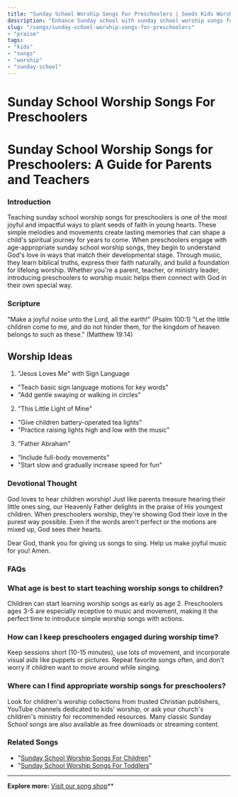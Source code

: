 ```yaml
---
title: "Sunday School Worship Songs For Preschoolers | Seeds Kids Worship"
description: "Enhance Sunday school with sunday school worship songs for preschoolers that teach faith through music. Educational worship resources for children."
slug: "/songs/sunday-school-worship-songs-for-preschoolers"
- "praise"
tags:
- "kids"
- "songs"
- "worship"
- "sunday-school"
---
```


# Sunday School Worship Songs For Preschoolers

# Sunday School Worship Songs for Preschoolers: A Guide for Parents and Teachers

### Introduction
Teaching sunday school worship songs for preschoolers is one of the most joyful and impactful ways to plant seeds of faith in young hearts. These simple melodies and movements create lasting memories that can shape a child's spiritual journey for years to come. When preschoolers engage with age-appropriate sunday school worship songs, they begin to understand God's love in ways that match their developmental stage. Through music, they learn biblical truths, express their faith naturally, and build a foundation for lifelong worship. Whether you're a parent, teacher, or ministry leader, introducing preschoolers to worship music helps them connect with God in their own special way.

### Scripture
"Make a joyful noise unto the Lord, all the earth!" (Psalm 100:1)
"Let the little children come to me, and do not hinder them, for the kingdom of heaven belongs to such as these." (Matthew 19:14)

## Worship Ideas
1. "Jesus Loves Me" with Sign Language
- "Teach basic sign language motions for key words"
- "Add gentle swaying or walking in circles"

2. "This Little Light of Mine"
- "Give children battery-operated tea lights"
- "Practice raising lights high and low with the music"

3. "Father Abraham"
- "Include full-body movements"
- "Start slow and gradually increase speed for fun"

### Devotional Thought
God loves to hear children worship! Just like parents treasure hearing their little ones sing, our Heavenly Father delights in the praise of His youngest children. When preschoolers worship, they're showing God their love in the purest way possible. Even if the words aren't perfect or the motions are mixed up, God sees their hearts.

Dear God, thank you for giving us songs to sing. Help us make joyful music for you! Amen.

### FAQs

### What age is best to start teaching worship songs to children?
Children can start learning worship songs as early as age 2. Preschoolers ages 3-5 are especially receptive to music and movement, making it the perfect time to introduce simple worship songs with actions.

### How can I keep preschoolers engaged during worship time?
Keep sessions short (10-15 minutes), use lots of movement, and incorporate visual aids like puppets or pictures. Repeat favorite songs often, and don't worry if children want to move around while singing.

### Where can I find appropriate worship songs for preschoolers?
Look for children's worship collections from trusted Christian publishers, YouTube channels dedicated to kids' worship, or ask your church's children's ministry for recommended resources. Many classic Sunday School songs are also available as free downloads or streaming content.

### Related Songs

- "[Sunday School Worship Songs For Children](/songs/sunday-school-worship-songs-for-children/)"
- "[Sunday School Worship Songs For Toddlers](/songs/sunday-school-worship-songs-for-toddlers/)"

---

**Explore more:** [Visit our song shop](https://seedskidsworship.com/shop)**

<!-- Schema Markup -->
<script type="application/ld+json">
{
  "@context": "https://schema.org",
  "@type": "MusicRecording",
  "name": "Sunday School Worship Songs For Preschoolers",
  "byArtist": {
    "@type": "MusicGroup",
    "name": "Seeds Kids Worship"
  },
  "isFamilyFriendly": true,
  "url": "https://seedskidsworship.com/songs/sunday-school-worship-songs-for-preschoolers/"
}
</script>